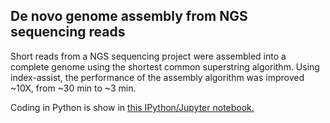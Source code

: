 ## De novo genome assembly from NGS sequencing reads

Short reads from a NGS sequencing project were assembled into a complete genome using the shortest common superstring algorithm.
Using index-assist, the performance of the assembly algorithm was improved ~10X, from ~30 min to ~3 min.

Coding in Python is show in [this IPython/Jupyter notebook.][1]

[1]: https://github.com/alexindata/genomeAssemblyNGS/blob/master/Genome%20assembly%20using%20index-assisted%20common%20shortest%20superstring.ipynb "this IPython/Jupyter notebook."
